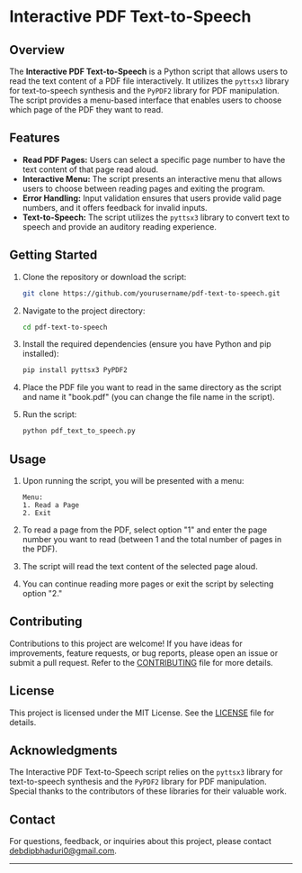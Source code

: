 


# Interactive PDF Text-to-Speech

## Overview

The **Interactive PDF Text-to-Speech** is a Python script that allows users to read the text content of a PDF file interactively. It utilizes the `pyttsx3` library for text-to-speech synthesis and the `PyPDF2` library for PDF manipulation. The script provides a menu-based interface that enables users to choose which page of the PDF they want to read.

## Features

- **Read PDF Pages:** Users can select a specific page number to have the text content of that page read aloud.
- **Interactive Menu:** The script presents an interactive menu that allows users to choose between reading pages and exiting the program.
- **Error Handling:** Input validation ensures that users provide valid page numbers, and it offers feedback for invalid inputs.
- **Text-to-Speech:** The script utilizes the `pyttsx3` library to convert text to speech and provide an auditory reading experience.

## Getting Started

1. Clone the repository or download the script:

   ```bash
   git clone https://github.com/yourusername/pdf-text-to-speech.git
   ```

2. Navigate to the project directory:

   ```bash
   cd pdf-text-to-speech
   ```

3. Install the required dependencies (ensure you have Python and pip installed):

   ```bash
   pip install pyttsx3 PyPDF2
   ```

4. Place the PDF file you want to read in the same directory as the script and name it "book.pdf" (you can change the file name in the script).

5. Run the script:

   ```bash
   python pdf_text_to_speech.py
   ```

## Usage

1. Upon running the script, you will be presented with a menu:

   ```
   Menu:
   1. Read a Page
   2. Exit
   ```

2. To read a page from the PDF, select option "1" and enter the page number you want to read (between 1 and the total number of pages in the PDF).

3. The script will read the text content of the selected page aloud.

4. You can continue reading more pages or exit the script by selecting option "2."

## Contributing

Contributions to this project are welcome! If you have ideas for improvements, feature requests, or bug reports, please open an issue or submit a pull request. Refer to the [CONTRIBUTING](CONTRIBUTING.md) file for more details.

## License

This project is licensed under the MIT License. See the [LICENSE](LICENSE) file for details.

## Acknowledgments

The Interactive PDF Text-to-Speech script relies on the `pyttsx3` library for text-to-speech synthesis and the `PyPDF2` library for PDF manipulation. Special thanks to the contributors of these libraries for their valuable work.

## Contact

For questions, feedback, or inquiries about this project, please contact debdipbhaduri0@gmail.com.

---

